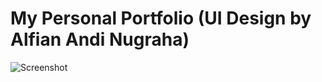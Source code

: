 # My Personal Portfolio (UI Design by Alfian Andi Nugraha)
![Screenshot](https://raw.githubusercontent.com/marzukiberg/uki.my.id/master/App%20ScreenShot.png)
